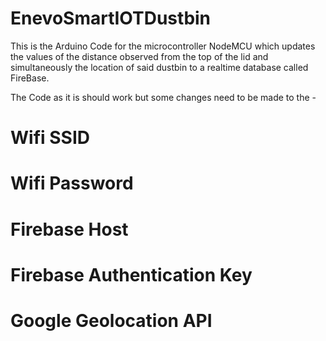 # EnevoSmartIOTDustbin
This is the Arduino Code for the microcontroller NodeMCU which updates the values of the distance observed from the top of the lid and simultaneously the location of said dustbin to a realtime database called FireBase.

The Code as it is should work but some changes need to be made to the -
# Wifi SSID
# Wifi Password
# Firebase Host
# Firebase Authentication Key
# Google Geolocation API
